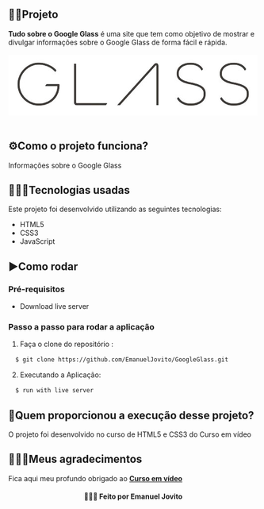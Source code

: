 
## 👨‍🏫Projeto
**Tudo sobre o Google Glass** é uma site que tem como objetivo de mostrar e divulgar informações sobre o Google Glass de forma fácil e rápida.
<br />
<br />
<img src="https://github.com/EmanuelJovito/GoogleGlass/blob/master/_imagens/glass-logo-grd">
<br />
<br />

## ⚙️Como o projeto funciona?
Informações sobre o Google Glass

## 👨🏻‍💻Tecnologias usadas
Este projeto foi desenvolvido utilizando as seguintes tecnologias:
  * HTML5
  * CSS3
  * JavaScript

## ▶️Como rodar
  ### **Pré-requisitos**
  - Download live server
  
 ### **Passo a passo para rodar a aplicação**  
1. Faça o clone do repositório :

```sh
  $ git clone https://github.com/EmanuelJovito/GoogleGlass.git
```

2. Executando a Aplicação:

```sh
  $ run with live server
```
  
## 🚀Quem proporcionou a execução desse projeto?
O projeto foi desenvolvido no curso de HTML5 e CSS3 do Curso em vídeo

## 👨🏻‍🚀Meus agradecimentos
Fica aqui meu profundo obrigado ao **[Curso em vídeo](https://www.cursoemvideo.com/)**

<h4 align="center">
    👨🏻‍🚀 Feito por Emanuel Jovito
</h4>

